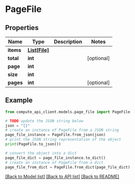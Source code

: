 # PageFile


## Properties

Name | Type | Description | Notes
------------ | ------------- | ------------- | -------------
**items** | [**List[File]**](File.md) |  | 
**total** | **int** |  | [optional] 
**page** | **int** |  | 
**size** | **int** |  | 
**pages** | **int** |  | [optional] 

## Example

```python
from compute_api_client.models.page_file import PageFile

# TODO update the JSON string below
json = "{}"
# create an instance of PageFile from a JSON string
page_file_instance = PageFile.from_json(json)
# print the JSON string representation of the object
print(PageFile.to_json())

# convert the object into a dict
page_file_dict = page_file_instance.to_dict()
# create an instance of PageFile from a dict
page_file_from_dict = PageFile.from_dict(page_file_dict)
```
[[Back to Model list]](../README.md#documentation-for-models) [[Back to API list]](../README.md#documentation-for-api-endpoints) [[Back to README]](../README.md)


